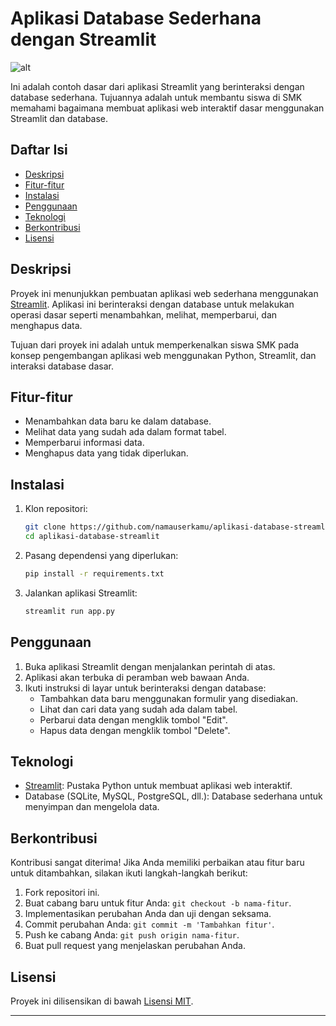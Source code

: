 # Aplikasi Database Sederhana dengan Streamlit
![alt](https://res.cloudinary.com/practicaldev/image/fetch/s--FlCL2wTI--/c_imagga_scale,f_auto,fl_progressive,h_900,q_auto,w_1600/https://dev-to-uploads.s3.amazonaws.com/uploads/articles/t0jgef3vyjid17z8sf3m.png)

Ini adalah contoh dasar dari aplikasi Streamlit yang berinteraksi dengan database sederhana. Tujuannya adalah untuk membantu siswa di SMK memahami bagaimana membuat aplikasi web interaktif dasar menggunakan Streamlit dan database.

## Daftar Isi

- [Deskripsi](#deskripsi)
- [Fitur-fitur](#fitur-fitur)
- [Instalasi](#instalasi)
- [Penggunaan](#penggunaan)
- [Teknologi](#teknologi)
- [Berkontribusi](#berkontribusi)
- [Lisensi](#lisensi)

## Deskripsi

Proyek ini menunjukkan pembuatan aplikasi web sederhana menggunakan [Streamlit](https://streamlit.io/). Aplikasi ini berinteraksi dengan database untuk melakukan operasi dasar seperti menambahkan, melihat, memperbarui, dan menghapus data.

Tujuan dari proyek ini adalah untuk memperkenalkan siswa SMK pada konsep pengembangan aplikasi web menggunakan Python, Streamlit, dan interaksi database dasar.

## Fitur-fitur

- Menambahkan data baru ke dalam database.
- Melihat data yang sudah ada dalam format tabel.
- Memperbarui informasi data.
- Menghapus data yang tidak diperlukan.

## Instalasi

1. Klon repositori:

   ```bash
   git clone https://github.com/namauserkamu/aplikasi-database-streamlit.git
   cd aplikasi-database-streamlit
   ```

2. Pasang dependensi yang diperlukan:

   ```bash
   pip install -r requirements.txt
   ```

3. Jalankan aplikasi Streamlit:

   ```bash
   streamlit run app.py
   ```      

## Penggunaan

1. Buka aplikasi Streamlit dengan menjalankan perintah di atas.
2. Aplikasi akan terbuka di peramban web bawaan Anda.
3. Ikuti instruksi di layar untuk berinteraksi dengan database:
   - Tambahkan data baru menggunakan formulir yang disediakan.
   - Lihat dan cari data yang sudah ada dalam tabel.
   - Perbarui data dengan mengklik tombol "Edit".
   - Hapus data dengan mengklik tombol "Delete".

## Teknologi

- [Streamlit](https://streamlit.io/): Pustaka Python untuk membuat aplikasi web interaktif.
- Database (SQLite, MySQL, PostgreSQL, dll.): Database sederhana untuk menyimpan dan mengelola data.

## Berkontribusi

Kontribusi sangat diterima! Jika Anda memiliki perbaikan atau fitur baru untuk ditambahkan, silakan ikuti langkah-langkah berikut:

1. Fork repositori ini.
2. Buat cabang baru untuk fitur Anda: `git checkout -b nama-fitur`.
3. Implementasikan perubahan Anda dan uji dengan seksama.
4. Commit perubahan Anda: `git commit -m 'Tambahkan fitur'`.
5. Push ke cabang Anda: `git push origin nama-fitur`.
6. Buat pull request yang menjelaskan perubahan Anda.

## Lisensi

Proyek ini dilisensikan di bawah [Lisensi MIT](LICENSE).

---
